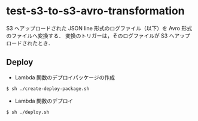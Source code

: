 # test-s3-to-s3-avro-transformation

S3 へアップロードされた JSON line 形式のログファイル（以下）を Avro 形式のファイルへ変換する．
変換のトリガーは，そのログファイルが S3 へアップロードされたとき．

## Deploy

- Lambda 関数のデプロイパッケージの作成

```sh
$ sh ./create-deploy-package.sh
```

- Lambda 関数のデプロイ

```sh
$ sh ./deploy.sh
```
